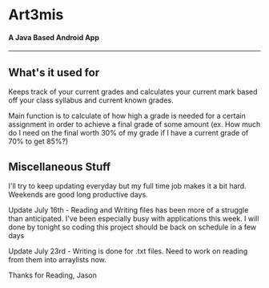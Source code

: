 # Art3mis
#### A Java Based Android App
----------------
## What's it used for

Keeps track of your current grades and calculates your current mark based off your class syllabus and current known grades.

Main function is to calculate of how high a grade is needed for a certain assignment in order to achieve a final grade of some amount (ex. How much do I need on the final worth 30% of my grade if I have a current grade of 70% to get 85%?)


## Miscellaneous Stuff

I'll try to keep updating everyday but my full time job makes it a bit hard. Weekends are good long productive days. 

Update July 16th - Reading and Writing files has been more of a struggle than anticipated. I've been especially busy with applications this week. I will done by tonight so coding this project should be back on schedule in a few days

Update July 23rd - Writing is done for .txt files. Need to work on reading from them into arraylists now.

Thanks for Reading,
Jason



